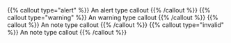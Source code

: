 ---
---
<div> <!-- Only needed with Hugo <= **version TBD** -->
  <test name="should render successful with alert">
  {{% callout type="alert" %}}
  An alert type callout
  {{% /callout %}}
  </test>

  <test name="should render successful with warning">
  {{% callout type="warning" %}}
  An warning type callout
  {{% /callout %}}
  </test>

  <test name="should show error when missing type parameter.">
  {{% callout %}}
  An note type callout
  {{% /callout %}}
  </test>

  <test name="should show error when enter invalid type.">
  {{% callout type="invalid" %}}
  An note type callout
  {{% /callout %}}
  </test>
</div>